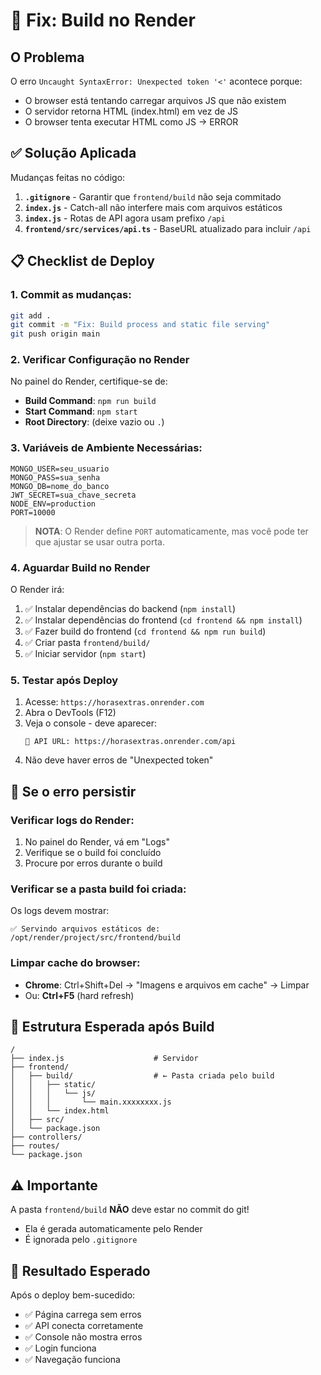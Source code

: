 # 🔧 Fix: Build no Render

## O Problema

O erro `Uncaught SyntaxError: Unexpected token '<'` acontece porque:
- O browser está tentando carregar arquivos JS que não existem
- O servidor retorna HTML (index.html) em vez de JS
- O browser tenta executar HTML como JS → ERROR

## ✅ Solução Aplicada

Mudanças feitas no código:

1. **`.gitignore`** - Garantir que `frontend/build` não seja commitado
2. **`index.js`** - Catch-all não interfere mais com arquivos estáticos
3. **`index.js`** - Rotas de API agora usam prefixo `/api`
4. **`frontend/src/services/api.ts`** - BaseURL atualizado para incluir `/api`

## 📋 Checklist de Deploy

### 1. Commit as mudanças:

```bash
git add .
git commit -m "Fix: Build process and static file serving"
git push origin main
```

### 2. Verificar Configuração no Render

No painel do Render, certifique-se de:

- **Build Command**: `npm run build`
- **Start Command**: `npm start`
- **Root Directory**: (deixe vazio ou `.`)

### 3. Variáveis de Ambiente Necessárias:

```env
MONGO_USER=seu_usuario
MONGO_PASS=sua_senha
MONGO_DB=nome_do_banco
JWT_SECRET=sua_chave_secreta
NODE_ENV=production
PORT=10000
```

> **NOTA**: O Render define `PORT` automaticamente, mas você pode ter que ajustar se usar outra porta.

### 4. Aguardar Build no Render

O Render irá:
1. ✅ Instalar dependências do backend (`npm install`)
2. ✅ Instalar dependências do frontend (`cd frontend && npm install`)
3. ✅ Fazer build do frontend (`cd frontend && npm run build`)
4. ✅ Criar pasta `frontend/build/`
5. ✅ Iniciar servidor (`npm start`)

### 5. Testar após Deploy

1. Acesse: `https://horasextras.onrender.com`
2. Abra o DevTools (F12)
3. Veja o console - deve aparecer:
   ```
   🔗 API URL: https://horasextras.onrender.com/api
   ```
4. Não deve haver erros de "Unexpected token"

## 🐛 Se o erro persistir

### Verificar logs do Render:

1. No painel do Render, vá em "Logs"
2. Verifique se o build foi concluído
3. Procure por erros durante o build

### Verificar se a pasta build foi criada:

Os logs devem mostrar:
```
✅ Servindo arquivos estáticos de: /opt/render/project/src/frontend/build
```

### Limpar cache do browser:

- **Chrome**: Ctrl+Shift+Del → "Imagens e arquivos em cache" → Limpar
- Ou: **Ctrl+F5** (hard refresh)

## 📁 Estrutura Esperada após Build

```
/
├── index.js                    # Servidor
├── frontend/
│   ├── build/                  # ← Pasta criada pelo build
│   │   ├── static/
│   │   │   └── js/
│   │   │       └── main.xxxxxxxx.js
│   │   └── index.html
│   ├── src/
│   └── package.json
├── controllers/
├── routes/
└── package.json
```

## ⚠️ Importante

A pasta `frontend/build` **NÃO** deve estar no commit do git!
- Ela é gerada automaticamente pelo Render
- É ignorada pelo `.gitignore`

## 🎯 Resultado Esperado

Após o deploy bem-sucedido:
- ✅ Página carrega sem erros
- ✅ API conecta corretamente
- ✅ Console não mostra erros
- ✅ Login funciona
- ✅ Navegação funciona

